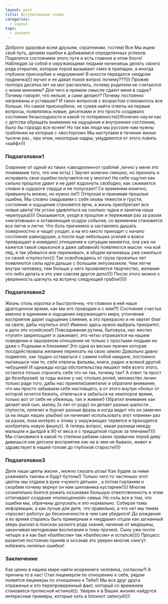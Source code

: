 ```yaml
---
layout: post
title: Вступительное слово
categories:
  - Layout
tags:
  - content
---
```


  Доброго здоровья всем друзьям, соратникам, гостям) Все Мы ищем свой путь, делаем ошибки и
добиваемся определенных успехов. Поделится состоянием этого пути и есть главное в этом блоге!
Наблюдая за собой и окружающими людьми начинаешь делать своего рода открытия, которые
порой вызывают смех в припадке, а иногда глубокое прискорбие и недоумение!
В юности передался синдром грудничка))) мучил и не давал покоя вопрос почему???))) Прожив
полтора десятка лет не мог расчехлить, почему родители не считаются с моим мнением? Для чего в
прямом смысле сдают меня в садик? Почему говорят, что нельзя, а сами делают? Почему постоянно
напряжены и уставшие? И таких вопросов с возрастом становилось все больше. Но самое
прискорбное, не сумев найти ответы на первые вопросы, появлялись новые, десятками и это просто
создавало состояние безысходности и какой то потерянности))!Конечно научи нас с детства обращать
внимание на ощущения и внутреннее состояние, было бы гораздо все яснее! Но так как люди мы
русские нам нужны грабленки на которые с «восторгом» Мы наступаем в течении жизни тысячи раз ,
при этом, некоторые кадры, умудряются от этого ловить «кайф»!))

### Подзаголовок1

  Озарение от одной из таких «звиздюлин»от граблей ,лично у меня это понимание того, что они есть)
) Звучит конечно смешно, но признать и исправить свои ошибки получается не у многих! На себе
ощутил как сильно прошлое давит и не дает вздохнуть свободно, как сжимается словно в судороге
сердце и не попускает! Со временем конечно, привыкнуть можно, но нужно ли?) Отпуская и
принимая прошлые ошибки, Мы словно скидываем с себя оковы тяжести и грусти, состояние и
ощущения становятся ярче, а жизнь приобретает все новые цвета! Не устаю удивляться на сколько
чудна и занятна наша черепушка)))! Оказывается, уходя в прошлое и переживая раз за разом
«негативные» и оставляющие осадок события, со временем становится все легче и легче. Что боль
причиняло и заставляло дышать поверхностно и чаще) уходит, а на его место приходит с начало
состояние равнодушия, а после еще небольших усилий и вовсе превращает в комедию( отношение к
ситуации меняется, она уже не кажется такой серьезной а даже забавной) появляются мысли: «на
кой ляд, я так убивался или переживал», в общем начинаешь уже смеяться со своей «глупости»))) Так
освобождаясь от груза прожитых лет появляются силы идти дальше с большим энтузиазмом. Чем
легче внутри человеку, тем больше у него проявляется творчество, желания что либо делать и это
уже совсем другое дело!))) После этого можно с уверенность шагнуть на встречу следующей
грабли!))))

### Подзаголовок2

Жизнь столь коротка и быстротечна, что главное в ней наше драгоценное время, как мы его
проводим и с кем?!) Состояние счастья именно в единении и ощущении окружающего мира,
утончение восприятие дарит ощущение слияния, а это прекрасно и не хватит благ на свете, дабы
«купить» это!) Именно здесь нужно выбрать приоритет, а дело это хозяйское!) Повседневная рутина,
бытовуха, нас жестко «тупит» закрепощает и зажимает, это четко отражается на нашем поведении и
зашореном отношении не только с простыми людьми но даже с Родными и близкими!
Это одна из веских причин которая посодействовала желание переехать на свою землю
Довольно давно подметил, как трудно оставаться с самим собой наедине, постоянно пытаешься чем
то, себя отвлечь фильмы, книги, радио и всякой другой чебушней! И однажды когда обстоятельства
лишают тебя всего этого, остается только спросить себя что не так, почему так? А ответ та прост до
безобразия) за годы жизни у нас столько ролей, множество личин только ради того, дабы нас
приняли(заметили) и обратили внимание, что мы просто забываем себя настоящего, а от этого 
внутри «боль» от которой хочется бежать, отвлечься и забыться на некоторое время, только вот от
себя не убежишь, так и живем!)
Обратил внимание как делает мой сын, малец 3х лет от роду) он делает разные шалости , глупости,
лепечит и бурчит разные фразы и когда видит что он замечен (а на лицах наших улыбки) он начинает
использовать этот «прием» раз за разом, пока интерес к этому у окружающих теряется и приходится
изобретать новую фишку)). А теперь вопрос, какая разница между мальцом и дылдой в 90 кг веса и с
тридцаткой годков за плечами?))) Мы становимся в какой то степени рабами своих привычек порой
диву дивишься как детское восприятие как ни в чем не бывало, живет и здравствует в нашей голове
до глубокой старости!)))

### Подзаголовок3

Дети наши цветы жизни , можно сказать розы! Как будем за ними ухаживать таковы и будут бутоны!)
Только чего то частенько этот цветок мы отдаем в руки «чужого дятьки» , а потом горланим и
скорбим почему вернул он нам шиповника кустарник!))) Многие сознательно боятся рожать
осознавая большую ответственность и этим оттягивают создание «полноценной» семьи. Но соль вся
в том, что ошибки мы, обречены допускать и это нормально. Собирая тома информации, а как лучше
для дитя, что правильно, а что нет мы тянем «просвет работу» до бесконечности в чем сам убедился!
До рождения и во время стараясь быть примерным и «мудрым» отцом как загнанный зверь рыскал в
поисках разного рода знаний, начиная от медицины, заканчивая методиками воспитания и тому
прочее). Сыну уже почти четыре а я как был «балбесом» так «балбесом» и остался))))) Процесс
развития постоянен приняв и осознав это уверен многие смогут избежать нелепых ошибок!

### Заключение

Как ценно в нашем мире найти искреннего человека, согласны?! А причина то в нас! Стал лицемером
по отношению к себе, рядом появятся лицемеры по отношению к Тебе!) Мы все друг друга
отраженья и это перепроверенный факт, который со временем становится прописной истиной))).
Уверен и в Ваших жизнях найдутся интересные примеры, которые хоть в блокнот записуй)))! 
